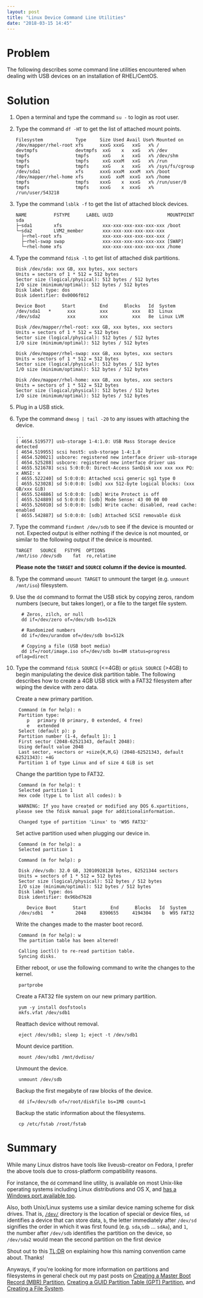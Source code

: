 ```yaml
---
layout: post
title: "Linux Device Command Line Utilities"
date: "2018-03-15 14:45"
---
```


# Problem

The following describes some command line utilities encountered when dealing with USB devices on an installation of RHEL/CentOS.

# Solution

1. Open a terminal and type the command `su -` to login as root user.
2. Type the command `df -HT` to get the list of attached mount points.

       Filesystem            Type     Size Used Avail Use% Mounted on
       /dev/mapper/rhel-root xfs      xxxG xxxG   xxG   x% /
       devtmpfs              devtmpfs  xxG    x   xxG   x% /dev
       tmpfs                 tmpfs     xxG    x   xxG   x% /dev/shm
       tmpfs                 tmpfs     xxG xxxM   xxG   x% /run
       tmpfs                 tmpfs     xxG    x   xxG   x% /sys/fs/cgroup
       /dev/sda1             xfs      xxxG xxxM  xxxM  xx% /boot
       /dev/mapper/rhel-home xfs      xxxG  xxM  xxxG  xx% /home
       tmpfs                 tmpfs    xxxG    x  xxxG   x% /run/user/0
       tmpfs                 tmpfs    xxxG    x  xxxG   x% /run/user/543218

3. Type the command `lsblk -f` to get the list of attached block devices.

       NAME          FSTYPE      LABEL UUID                    MOUNTPOINT
       sda
       ├─sda1        xfs               xxx-xxx-xxx-xxx-xxx-xxx /boot
       └─sda2        LVM2_member       xxx-xxx-xxx-xxx-xxx-xxx
         ├─rhel-root xfs               xxx-xxx-xxx-xxx-xxx-xxx /
         ├─rhel-swap swap              xxx-xxx-xxx-xxx-xxx-xxx [SWAP]
         └─rhel-home xfs               xxx-xxx-xxx-xxx-xxx-xxx /home

4. Type the command `fdisk -l` to get list of attached disk partitions.

       Disk /dev/sda: xxx GB, xxx bytes, xxx sectors
       Units = sectors of 1 * 512 = 512 bytes
       Sector size (logical/physical): 512 bytes / 512 bytes
       I/O size (minimum/optimal): 512 bytes / 512 bytes
       Disk label type: dos
       Disk identifier: 0x0006f012

       Device Boot      Start         End      Blocks   Id  System
       /dev/sda1   *      xxx         xxx         xxx   83  Linux
       /dev/sda2          xxx         xxx         xxx   8e  Linux LVM

       Disk /dev/mapper/rhel-root: xxx GB, xxx bytes, xxx sectors
       Units = sectors of 1 * 512 = 512 bytes
       Sector size (logical/physical): 512 bytes / 512 bytes
       I/O size (minimum/optimal): 512 bytes / 512 bytes

       Disk /dev/mapper/rhel-swap: xxx GB, xxx bytes, xxx sectors
       Units = sectors of 1 * 512 = 512 bytes
       Sector size (logical/physical): 512 bytes / 512 bytes
       I/O size (minimum/optimal): 512 bytes / 512 bytes

       Disk /dev/mapper/rhel-home: xxx GB, xxx bytes, xxx sectors
       Units = sectors of 1 * 512 = 512 bytes
       Sector size (logical/physical): 512 bytes / 512 bytes
       I/O size (minimum/optimal): 512 bytes / 512 bytes

5. Plug in a USB stick.
6. Type the command `dmesg | tail -20` to any issues with attaching the device.

       ...
       [ 4654.519577] usb-storage 1-4:1.0: USB Mass Storage device detected
       [ 4654.519955] scsi host5: usb-storage 1-4:1.0
       [ 4654.520021] usbcore: registered new interface driver usb-storage
       [ 4654.525288] usbcore: registered new interface driver uas
       [ 4655.521678] scsi 5:0:0:0: Direct-Access SanDisk xxx xxx xxx PQ: x ANSI: x
       [ 4655.522240] sd 5:0:0:0: Attached scsi generic sg1 type 0
       [ 4655.523028] sd 5:0:0:0: [sdb] xxx 512-byte logical blocks: (xxx GB/xxx GiB)
       [ 4655.524886] sd 5:0:0:0: [sdb] Write Protect is off
       [ 4655.524889] sd 5:0:0:0: [sdb] Mode Sense: 43 00 00 00
       [ 4655.526010] sd 5:0:0:0: [sdb] Write cache: disabled, read cache: enabled
       [ 4655.542887] sd 5:0:0:0: [sdb] Attached SCSI removable disk

7. Type the command `findmnt /dev/sdb` to see if the device is mounted or not. Expected output is either nothing if the device is not mounted, or similar to the following output if the device is mounted.

       TARGET   SOURCE   FSTYPE  OPTIONS
       /mnt/iso /dev/sdb    fat  ro,relatime

   **Please note the `TARGET` and `SOURCE` column if the device is mounted.**

8. Type the command `umount TARGET` to unmount the target (e.g. `unmount /mnt/iso`) filesystem.
9. Use the `dd` command to format the USB stick by copying zeros, random numbers (secure, but takes longer), or a file to the target file system.

         # Zeros, zilch, or null
         dd if=/dev/zero of=/dev/sdb bs=512k

         # Randomized numbers
         dd if=/dev/urandom of=/dev/sdb bs=512k

         # Copying a file (USB boot media)
         dd if=/root/image.iso of=/dev/sdb bs=8M status=progress oflag=direct

10. Type the command `fdisk SOURCE` (<=4GB) or `gdisk SOURCE` (>4GB) to begin manipulating the device disk partition table. The following describes how to create a 4GB USB stick with a FAT32 filesystem after wiping the device with zero data.

    Create a new primary partition.

         Command (m for help): n
         Partition type:
            p   primary (0 primary, 0 extended, 4 free)
            e   extended
         Select (default p): p
         Partition number (1-4, default 1): 1
         First sector (2048-62521343, default 2048):
         Using default value 2048
         Last sector, +sectors or +size{K,M,G} (2048-62521343, default 62521343): +4G
         Partition 1 of type Linux and of size 4 GiB is set

    Change the partition type to FAT32.

         Command (m for help): t
         Selected partition 1
         Hex code (type L to list all codes): b

         WARNING: If you have created or modified any DOS 6.xpartitions, please see the fdisk manual page for additionalinformation.

         Changed type of partition 'Linux' to 'W95 FAT32'

    Set active partition used when plugging our device in.

         Command (m for help): a
         Selected partition 1

         Command (m for help): p

         Disk /dev/sdb: 32.0 GB, 32010928128 bytes, 62521344 sectors
         Units = sectors of 1 * 512 = 512 bytes
         Sector size (logical/physical): 512 bytes / 512 bytes
         I/O size (minimum/optimal): 512 bytes / 512 bytes
         Disk label type: dos
         Disk identifier: 0x96bd7628

            Device Boot      Start         End      Blocks   Id  System
         /dev/sdb1   *        2048     8390655     4194304    b  W95 FAT32

    Write the changes made to the master boot record.

         Command (m for help): w
         The partition table has been altered!

         Calling ioctl() to re-read partition table.
         Syncing disks.   

    Either reboot, or use the following command to write the changes to the kernel.

         partprobe

    Create a FAT32 file system on our new primary partition.

         yum -y install dosfstools
         mkfs.vfat /dev/sdb1

    Reattach device without removal.

         eject /dev/sdb1; sleep 1; eject -t /dev/sdb1

    Mount device partition.

         mount /dev/sdb1 /mnt/dvdiso/

    Unmount the device.

         unmount /dev/sdb

    Backup the first megabyte of raw blocks of the device.

         dd if=/dev/sdb of=/root/diskfile bs=1MB count=1

    Backup the static information about the filesystems.

         cp /etc/fstab /root/fstab

# Summary

While many Linux distros have tools like liveusb-creator on Fedora, I prefer the above tools due to cross-platform compatibility reasons.

For instance, the `dd` command line utility, is available on most Unix-like operating systems including Linux distributions and OS X, and [has a Windows port available too][2].

Also, both Unix/Linux systems use a similar device naming scheme for disk drives. That is, [`/dev/`][3] directory is the location of special or device files, `sd` identifies a device that can store data, `b`, the letter immediately after `/dev/sd` signifies the order in which it was first found (e.g. `sda`,`sdb` ... `sdAa`), and `1`, the number after `/dev/sdb` identifies the partition on the device, so `/dev/sda2` would mean the second partition on the first device

Shout out to this [TL;DR][4] on explaining how this naming convention came about. Thanks!

Anyways, if you're looking for more information on partitions and filesystems in general check out my past posts on [Creating a Master Boot Record (MBR) Partition][5], [Creating a GUID Partition Table (GPT) Partition][6], and [Creating a File System][7].

[1]: https://fedoraproject.org/wiki/How_to_create_and_use_Live_USB#Command_line_.22direct_write.22_method_.28most_operating_systems.2C_non-graphical.2C_destructive.29
[2]: http://www.chrysocome.net/dd
[3]: http://refspecs.linuxfoundation.org/FHS_3.0/fhs/ch03s06.html
[4]: https://superuser.com/questions/558156/what-does-dev-sda-for-linux-mean?answertab=votes#tab-top
[5]: https://ecwpz91.github.io/2017/05/16/Creating-a-Master-Boot-Record-Partition.html
[6]: https://ecwpz91.github.io/2017/05/16/Creating-a-GUID-Partition-Table-Partition.html
[7]: https://ecwpz91.github.io/2017/05/17/Creating-a-File-System.html
